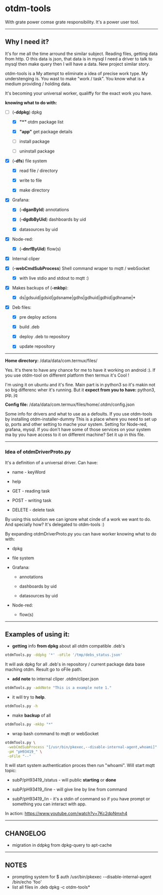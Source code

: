 # otdm-tools

With grate power comse grate responsibility. It's a power user tool.

---

## Why I need it?

It's for me all the time arround the similar subject. Reading files, getting data from http. O this data is json, that data is in mysql I need a driver to talk to mysql then make query then I will have a data. New project similar story.

otdm-tools is a My attempt to eliminate a idea of precise work type. My understenging is. You wast to make "work / task". You know what is a medium providing / holding data.

It's becoming your universal worker, qualiffy for the exact work you have.

**knowing what to do with:**

- [ ] (**-ddpkg**) dpkg
  
  - [x] **"*"** otdm package list
  
  - [x] **"app"** get package details
  
  - [ ] install package
  
  - [ ] uninstall package

- [x] (**-dfs**) file system
  
  - [x] read file / directory
  
  - [x] write to file
  
  - [x] make directory

- [x] Grafana:
  
  - [x] (**-dganById**) annotations
  
  - [x] (**-dgdbByUid**) dashboards by uid
  
  - [x] datasources by uid

- [x] Node-red:
  
  - [x] (**-dnrfByUid**) flow(s)

- [x] Internal cliper

- [x] (**-webCmdSubProcess**) Shell command wraper to mqtt / webSocket
  
  - [x] with live stdio and stdout to mqtt :) 

- [x] Makes backups of (**-mkbp**):
  
  - [x] ds|gdsuid|gdsid|gdsname|gdhs|gdhuid|gdhid|gdhname|*

- [x] Deb files:
  
  - [x] pre deploy actions
  
  - [x] build .deb
  
  - [x] deploy .deb to repository
  
  - [x] update repository

---

**Home directory:** /data/data/com.termux/files/

Yes. It's there to have any chance for me to have it working on android :). If you use otdm-tool on different platform then termux it's Cool !

I'm using it on ubuntu and it's fine. Main part is in python3 so it's makin not so big differenc wher it's running. But it **expect from you to have:** python3, pip, jq

**Config file:** /data/data/com.termux/files/home/.otdm/config.json

Some info for drivers and what to use as a defoults. If you use otdm-tools by installing otdm-installer-dummy This is a place where you need to set up ip, ports and other setting to mache your system.  Setting for Node-red, grafana, mysql. If you don't have some of those services on your system ma by you have access to it on different machine? Set it up in this file.

---

### Idea of otdmDriverProto.py

It's a definition of a universal driver. Can have:

- name - keyWord

- help

- GET - reading task

- POST - writing task

- DELETE - delete task

By using this solution we can ignore what cinde of a work we want to do. And specially how? It's delegated to otdm-tools :)

By expanding otdmDriverProto.py you can have worker knowing what to do with:

- dpkg

- file system

- Grafana:
  
  - annotations
  
  - dashboards by uid
  
  - datasources by uid

- Node-red:
  
  - flow(s)

---

## Examples of using it:

* **getting** info **from dpkg** about all otdm compatible .deb's

```bash
otdmTools.py -ddpkg '*' -oFile '/tmp/debs_status.json'
```

It will ask dpkg for all .deb's in repository / current package data base maching otdm. Result go to oFile path.

* **add note** to internal cliper .otdm/cliper.json

```bash
otdmTools.py -addNote "This is a example note 1."
```

- it will try to **help**.

```bash
otdmTools.py -h
```

- make **backup** of all

```bash
otdmTools.py -mkbp "*"
```

* wrap bash command to mqtt or webSocket

```bash
otdmTools.py \
 -webCmdSubProcess "[/usr/bin/pkexec,--disable-internal-agent,whoami]" \
 -pH "pH93419_" \
 -oFile "--"
```

It will start system authentication proces then run "whoami". Will start mqtt topic:

- subP/pH93419_/status - will public **starting** or **done**

- subP/pH93419_/line - will give line by line from command

- subP/pH93419_/in - it's a stdin of command so if you have prompt or something you can interact with app.

In action: https://www.youtube.com/watch?v=7Kc2dpNmxh4

---

## CHANGELOG

* migration in ddpkg from dpkg-query to apt-cache

---

## NOTES

- prompting system for $ auth /usr/bin/pkexec --disable-internal-agent /bin/echo 'foo'
- list all files in .deb
  dpkg -c otdm-tools*

